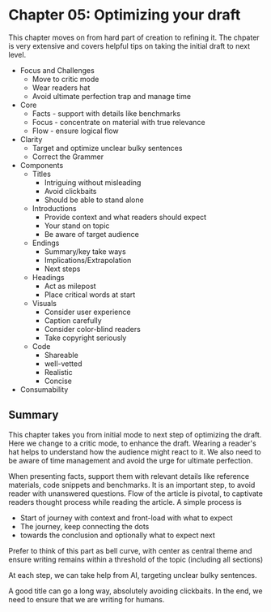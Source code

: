 # Chapter 05: Optimizing your draft

This chapter moves on from hard part of creation to refining it. The chpater is very extensive and covers helpful tips on taking the initial draft to next level.

- Focus and Challenges
  - Move to critic mode
  - Wear readers hat
  - Avoid ultimate perfection trap and manage time
- Core
  - Facts - support with details like benchmarks
  - Focus - concentrate on material with true relevance
  - Flow - ensure logical flow
- Clarity
  - Target and optimize unclear bulky sentences
  - Correct the Grammer
- Components
  - Titles
    - Intriguing without misleading
    - Avoid clickbaits
    - Should be able to stand alone
  - Introductions
    - Provide context and what readers should expect
    - Your stand on topic
    - Be aware of target audience
  - Endings
    - Summary/key take ways
    - Implications/Extrapolation
    - Next steps
  - Headings
    - Act as milepost
    - Place critical words at start
  - Visuals
    - Consider user experience
    - Caption carefully
    - Consider color-blind readers
    - Take copyright seriously
  - Code
    - Shareable
    - well-vetted
    - Realistic
    - Concise
- Consumability

## Summary

This chapter takes you from initial mode to next step of optimizing the draft.
Here we change to a critic mode, to enhance the draft. Wearing a reader's hat helps to understand how the audience might react to it.
We also need to be aware of time management and avoid the urge for ultimate perfection.

When presenting facts, support them with relevant details like reference materials, code snippets and benchmarks. 
It is an important step, to avoid reader with unanswered questions. 
Flow of the article is pivotal, to captivate readers thought process while reading the article.
A simple process is 
- Start of journey with context and front-load with what to expect
- The journey, keep connecting the dots
- towards the conclusion and optionally what to expect next

Prefer to think of this part as bell curve, with center as central theme and ensure
writing remains within a threshold of the topic (including all sections)

At each step, we can take help from AI, targeting unclear bulky sentences.

A good title can go a long way, absolutely avoiding clickbaits. 
In the end, we need to ensure that we are writing for humans.